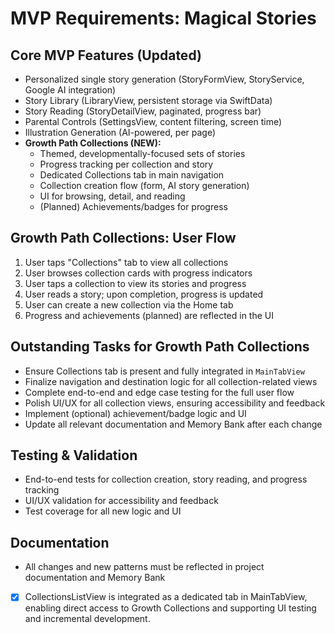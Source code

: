 # MVP Requirements: Magical Stories

## Core MVP Features (Updated)
- Personalized single story generation (StoryFormView, StoryService, Google AI integration)
- Story Library (LibraryView, persistent storage via SwiftData)
- Story Reading (StoryDetailView, paginated, progress bar)
- Parental Controls (SettingsView, content filtering, screen time)
- Illustration Generation (AI-powered, per page)
- **Growth Path Collections (NEW):**
  - Themed, developmentally-focused sets of stories
  - Progress tracking per collection and story
  - Dedicated Collections tab in main navigation
  - Collection creation flow (form, AI story generation)
  - UI for browsing, detail, and reading
  - (Planned) Achievements/badges for progress

## Growth Path Collections: User Flow
1. User taps "Collections" tab to view all collections
2. User browses collection cards with progress indicators
3. User taps a collection to view its stories and progress
4. User reads a story; upon completion, progress is updated
5. User can create a new collection via the Home tab
6. Progress and achievements (planned) are reflected in the UI

## Outstanding Tasks for Growth Path Collections
- Ensure Collections tab is present and fully integrated in `MainTabView`
- Finalize navigation and destination logic for all collection-related views
- Complete end-to-end and edge case testing for the full user flow
- Polish UI/UX for all collection views, ensuring accessibility and feedback
- Implement (optional) achievement/badge logic and UI
- Update all relevant documentation and Memory Bank after each change

## Testing & Validation
- End-to-end tests for collection creation, story reading, and progress tracking
- UI/UX validation for accessibility and feedback
- Test coverage for all new logic and UI

## Documentation
- All changes and new patterns must be reflected in project documentation and Memory Bank

- [x] CollectionsListView is integrated as a dedicated tab in MainTabView, enabling direct access to Growth Collections and supporting UI testing and incremental development. 